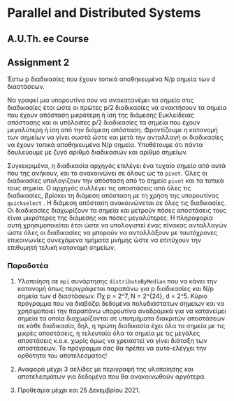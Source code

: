 # Parallel and Distributed Systems 
## A.U.Th. ee Course
## Assignment 2


Έστω p διαδικασίες που έχουν τοπικά αποθηκευμένα N/p σημεία των d διαστάσεων.

Να γραφεί μια υπορουτίνα που να ανακατανέμει τα σημεία στις διαδικασίες έτσι ώστε οι πρώτες p/2 διαδικασίες να ανακτήσουν τα σημεία που έχουν απόσταση μικρότερη ή ίση της διάμεσης Ευκλείδειας απόστασης και οι υπόλοιπες p/2 διαδικασίες τα σημεία που έχουν μεγαλύτερη ή ίση από την διάμεση απόσταση. Φροντίζουμε η κατανομή των σημείων να γίνει σωστά ώστε και μετά την ανταλλαγή οι διαδικασίες να έχουν τοπικά αποθηκευμένα N/p σημεία. Υποθέτουμε ότι πάντα δουλεύουμε με ζυγό αριθμό διαδικασιών και αριθμό σημείων.

Συγκεκριμένα, η διαδικασία αρχηγός επιλέγει ένα τυχαίο σημείο από αυτά που της ανήκουν, και το ανακοινώνει σε όλους ως το ``pivot``. Όλες οι διαδικασίες υπολογίζουν την απόσταση από το σημείο ``pivot`` και τα τοπικά τους σημεία. Ο αρχηγός συλλέγει τις αποστάσεις από όλες τις διαδικασίες, βρίσκει τη διάμεση απόσταση με τη χρήση της υπορουτίνας ``quickselect`` . Η διάμεση απόσταση ανακοινώνεται σε όλες τις διαδικασίες. Οι διαδικασίες διαχωρίζουν τα σημεία και μετρούν πόσες αποστάσεις τους είναι μικρότερες της διάμεσης και πόσες μεγαλύτερες. Η πληροφορία αυτή χρησιμοποιείται έτσι ώστε να υπολογιστεί ένας πίνακας ανταλλαγών ώστε όλες οι διαδικασίες να μπορούν να ανταλλάξουν με ταυτόχρονες επικοινωνίες συνεχόμενα τμήματα μνήμης ώστε να επιτύχουν την επιθυμητή τελική κατανομή σημείων.


### Παραδοτέα

1. Υλοποίηση σε ```mpi``` συνάρτησης ``distributeByMedian`` που να κάνει την κατανομή όπως περιγράφεται παραπάνω για p διαδικασίες και N/p σημεία των d διαστάσεων. Πχ p = 2^7, N = 2^{24}, d = 2^5. Κύριο πρόγραμμα που να διαβάζει δεδομένα πολυδιάστατων σημείων και να χρησιμοποιεί την παραπάνω υπορουτίνα αναδρομικά για να κατανείμει σημεία τα οποία διαχωρίζονται σε υποτμήματα διακριτών αποστάσεων σε κάθε διαδικασία, δηλ, η πρώτη διαδικασία έχει όλα τα σημεία με τις μικρές αποστάσεις, η τελευταία όλα τα σημεία με τις μεγάλες αποστάσεις κ.ο.κ. χωρίς όμως να χρειαστεί να γίνει διάταξη των αποστάσεων. Το πρόγραμμα σας θα πρέπει να αυτό-ελέγχει την ορθότητα του αποτελέσματος! 

2. Αναφορά μέχρι 3 σελίδες με περιγραφή της υλοποίησης και αποτελεσμάτων για δεδομένα που θα ανακοινωθούν αργότερα.

3. Προθεσμία μέχρι και 25 Δεκεμβρίου 2021.
